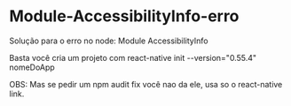 # Module-AccessibilityInfo-erro
Solução para o erro no node: Module AccessibilityInfo

Basta você cria um projeto com react-native init --version="0.55.4" nomeDoApp

OBS: Mas se pedir um npm audit fix você nao da ele, usa so o react-native link.
